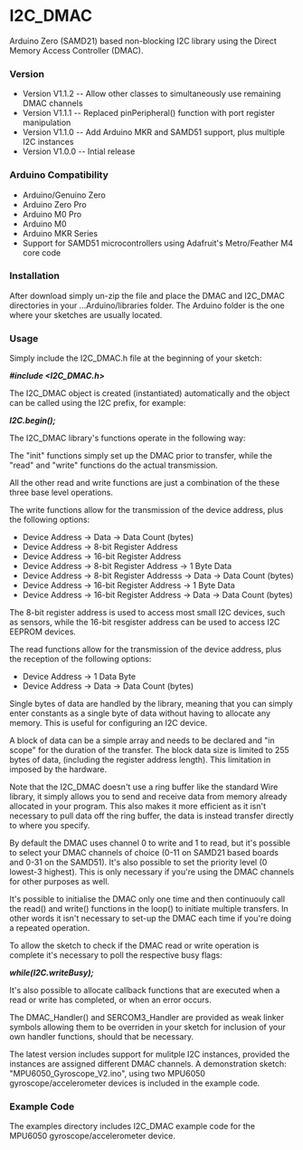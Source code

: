 # I2C_DMAC
Arduino Zero (SAMD21) based non-blocking I2C library using the Direct Memory Access Controller (DMAC).

### __Version__

- Version V1.1.2 -- Allow other classes to simultaneously use remaining DMAC channels
- Version V1.1.1 -- Replaced pinPeripheral() function with port register manipulation
- Version V1.1.0 -- Add Arduino MKR and SAMD51 support, plus multiple I2C instances 
- Version V1.0.0 -- Intial release

### __Arduino Compatibility__

- Arduino/Genuino Zero
- Arduino Zero Pro
- Arduino M0 Pro
- Arduino M0
- Arduino MKR Series
- Support for SAMD51 microcontrollers using Adafruit's Metro/Feather M4 core code

### __Installation__

After download simply un-zip the file and place the DMAC and I2C_DMAC directories in your ...Arduino/libraries folder. The Arduino folder is the one where your sketches are usually located.

### __Usage__

Simply include the I2C_DMAC.h file at the beginning of your sketch:

**_#include <I2C_DMAC.h>_**

The I2C_DMAC object is created (instantiated) automatically and the object can be called using the I2C prefix, for example:

**_I2C.begin();_**

The I2C_DMAC library's functions operate in the following way:

The "init" functions simply set up the DMAC prior to transfer, while the "read" and "write" functions do the actual transmission.

All the other read and write functions are just a combination of the these three base level operations.

The write functions allow for the transmission of the device address, plus the following options:

- Device Address -> Data -> Data Count (bytes)
- Device Address -> 8-bit Register Address
- Device Address -> 16-bit Register Address
- Device Address -> 8-bit Register Address -> 1 Byte Data
- Device Address -> 8-bit Register Addresss -> Data -> Data Count (bytes)
- Device Address -> 16-bit Register Address -> 1 Byte Data
- Device Address -> 16-bit Register Address -> Data -> Data Count (bytes)

The 8-bit register address is used to access most small I2C devices, such as sensors, while the 16-bit resgister address can be used to access I2C EEPROM devices.

The read functions allow for the transmission of the device address, plus the reception of the following options:

- Device Address -> 1 Data Byte
- Device Address -> Data -> Data Count (bytes)

Single bytes of data are handled by the library, meaning that you can simply enter constants as a single byte of data without having to allocate any memory. This is useful for configuring an I2C device.

A block of data can be a simple array and needs to be declared and "in scope" for the duration of the transfer. The block data size is limited to 255 bytes of data, (including the register address length). This limitation in imposed by the hardware.

Note that the I2C_DMAC doesn't use a ring buffer like the standard Wire library, it simply allows you to send and receive data from memory already allocated in your program. This also makes it more efficient as it isn't necessary to pull data off the ring buffer, the data is instead transfer directly to where you specify.

By default the DMAC uses channel 0 to write and 1 to read, but it's possible to select your DMAC channels of choice (0-11 on SAMD21 based boards and 0-31 on the SAMD51). It's also possible to set the priority level (0 lowest-3 highest). This is only necessary if you're using the DMAC channels for other purposes as well.

It's possible to initialise the DMAC only one time and then continuouly call the read() and write() functions in the loop() to initiate multiple transfers. In other words it isn't necessary to set-up the DMAC each time if you're doing a repeated operation.

To allow the sketch to check if the DMAC read or write operation is complete it's necessary to poll the respective busy flags:

**_while(I2C.writeBusy);_**

It's also possible to allocate callback functions that are executed when a read or write has completed, or when an error occurs.

The DMAC_Handler() and SERCOM3_Handler are provided as weak linker symbols allowing them to be overriden in your sketch for inclusion of your own handler functions, should that be necessary.

The latest version includes support for mulitple I2C instances, provided the instances are assigned different DMAC channels. A demonstration sketch: "MPU6050_Gyroscope_V2.ino", using two MPU6050 gyroscope/accelerometer devices is included in the example code.

### __Example Code__

The examples directory includes I2C_DMAC example code for the MPU6050 gyroscope/accelerometer device.
